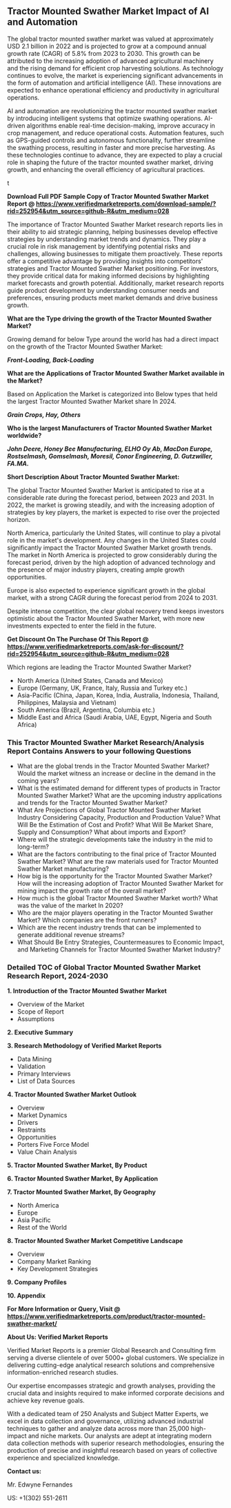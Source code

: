 <h2>Tractor Mounted Swather Market Impact of AI and Automation</h2><p>The global tractor mounted swather market was valued at approximately USD 2.1 billion in 2022 and is projected to grow at a compound annual growth rate (CAGR) of 5.8% from 2023 to 2030. This growth can be attributed to the increasing adoption of advanced agricultural machinery and the rising demand for efficient crop harvesting solutions. As technology continues to evolve, the market is experiencing significant advancements in the form of automation and artificial intelligence (AI). These innovations are expected to enhance operational efficiency and productivity in agricultural operations.</p><p>AI and automation are revolutionizing the tractor mounted swather market by introducing intelligent systems that optimize swathing operations. AI-driven algorithms enable real-time decision-making, improve accuracy in crop management, and reduce operational costs. Automation features, such as GPS-guided controls and autonomous functionality, further streamline the swathing process, resulting in faster and more precise harvesting. As these technologies continue to advance, they are expected to play a crucial role in shaping the future of the tractor mounted swather market, driving growth, and enhancing the overall efficiency of agricultural practices.</p>t</p><p id="" class=""><strong>Download Full PDF Sample Copy of Tractor Mounted Swather Market Report @ <a href="https://www.verifiedmarketreports.com/download-sample/?rid=252954&utm_source=github-R&utm_medium=028" target="_blank">https://www.verifiedmarketreports.com/download-sample/?rid=252954&utm_source=github-R&utm_medium=028</a></strong></p><p>The importance of&nbsp;Tractor Mounted Swather Market research reports lies in their ability to aid strategic planning, helping businesses develop effective strategies by understanding market trends and dynamics. They play a crucial role in risk management by identifying potential risks and challenges, allowing businesses to mitigate them proactively. These reports offer a competitive advantage by providing insights into competitors' strategies and Tractor Mounted Swather Market positioning. For investors, they provide critical data for making informed decisions by highlighting market forecasts and growth potential. Additionally, market research reports guide product development by understanding consumer needs and preferences, ensuring products meet market demands and drive business growth.</p><p><strong>What are the&nbsp;Type driving the growth of the Tractor Mounted Swather Market?</strong></p><p id="" class="">Growing demand for below Type around the world has had a direct impact on the growth of the Tractor Mounted Swather Market:</p><em><strong>Front-Loading, Back-Loading</strong></em></p><strong>What are the&nbsp;Applications&nbsp;of Tractor Mounted Swather Market available in the Market?</strong></p><p id="" class="">Based on Application the Market is categorized into Below types that held the largest Tractor Mounted Swather Market share In 2024.</p><em><strong>Grain Crops, Hay, Others</strong></em></p><strong>Who is the largest Manufacturers of Tractor Mounted Swather Market worldwide?</strong></p><p><em><strong>John Deere, Honey Bee Manufacturing, ELHO Oy Ab, MacDon Europe, Rostselmash, Gomselmash, Moresil, Conor Engineering, D. Gutzwiller, FA.MA.</strong></em></p><p id="" class=""><strong>Short Description About Tractor Mounted Swather Market:</strong></p><p>The global Tractor Mounted Swather Market is anticipated to rise at a considerable rate during the forecast period, between 2023 and 2031. In 2022, the market is growing steadily, and with the increasing adoption of strategies by key players, the market is expected to rise over the projected horizon.</p><p>North America, particularly the United States, will continue to play a pivotal role in the market's development. Any changes in the United States could significantly impact the Tractor Mounted Swather Market growth trends. The market in North America is projected to grow considerably during the forecast period, driven by the high adoption of advanced technology and the presence of major industry players, creating ample growth opportunities.</p><p>Europe is also expected to experience significant growth in the global market, with a strong CAGR during the forecast period from 2024 to 2031.</p><p>Despite intense competition, the clear global recovery trend keeps investors optimistic about the Tractor Mounted Swather Market, with more new investments expected to enter the field in the future.</p><p id="" class=""><strong>Get Discount On The Purchase Of This Report @ <a href="https://www.verifiedmarketreports.com/ask-for-discount/?rid=252954&utm_source=github-R&utm_medium=028" target="_blank">https://www.verifiedmarketreports.com/ask-for-discount/?rid=252954&utm_source=github-R&utm_medium=028</a></strong></p>Which regions are leading the Tractor Mounted Swather Market?</p><ul><li>North America (United States, Canada and Mexico)</li><li>Europe (Germany, UK, France, Italy, Russia and Turkey etc.)</li><li>Asia-Pacific (China, Japan, Korea, India, Australia, Indonesia, Thailand, Philippines, Malaysia and Vietnam)</li><li>South America (Brazil, Argentina, Columbia etc.)</li><li>Middle East and Africa (Saudi Arabia, UAE, Egypt, Nigeria and South Africa)</li></ul><h3 id="" class="">This Tractor Mounted Swather Market Research/Analysis Report Contains Answers to your following Questions</h3><ul><li>What are the global trends in the Tractor Mounted Swather Market? Would the market witness an increase or decline in the demand in the coming years?</li><li>What is the estimated demand for different types of products in Tractor Mounted Swather Market? What are the upcoming industry applications and trends for the Tractor Mounted Swather Market?</li><li>What Are Projections of Global Tractor Mounted Swather Market Industry Considering Capacity, Production and Production Value? What Will Be the Estimation of Cost and Profit? What Will Be Market Share, Supply and Consumption? What about imports and Export?</li><li>Where will the strategic developments take the industry in the mid to long-term?</li><li>What are the factors contributing to the final price of Tractor Mounted Swather Market? What are the raw materials used for Tractor Mounted Swather Market manufacturing?</li><li>How big is the opportunity for the Tractor Mounted Swather Market? How will the increasing adoption of Tractor Mounted Swather Market for mining impact the growth rate of the overall market?</li><li>How much is the global Tractor Mounted Swather Market worth? What was the value of the market In 2020?</li><li>Who are the major players operating in the Tractor Mounted Swather Market? Which companies are the front runners?</li><li>Which are the recent industry trends that can be implemented to generate additional revenue streams?</li><li>What Should Be Entry Strategies, Countermeasures to Economic Impact, and Marketing Channels for Tractor Mounted Swather Market Industry?</li></ul><h3 id="" class="">Detailed TOC of Global Tractor Mounted Swather Market Research Report, 2024-2030</h3><p id="" class=""><strong>1. Introduction of the Tractor Mounted Swather Market</strong></p><ul><li>Overview of the Market</li><li>Scope of Report</li><li>Assumptions</li></ul><p id="" class=""><strong>2. Executive Summary</strong></p><p id="" class=""><strong>3. Research Methodology of Verified Market Reports</strong></p><ul><li>Data Mining</li><li>Validation</li><li>Primary Interviews</li><li>List of Data Sources</li></ul><p id="" class=""><strong>4. Tractor Mounted Swather Market Outlook</strong></p><ul><li>Overview</li><li>Market Dynamics</li><li>Drivers</li><li>Restraints</li><li>Opportunities</li><li>Porters Five Force Model</li><li>Value Chain Analysis</li></ul><p id="" class=""><strong>5. Tractor Mounted Swather Market, By Product</strong></p><p id="" class=""><strong>6. Tractor Mounted Swather Market, By Application</strong></p><p id="" class=""><strong>7. Tractor Mounted Swather Market, By Geography</strong></p><ul><li>North America</li><li>Europe</li><li>Asia Pacific</li><li>Rest of the World</li></ul><p id="" class=""><strong>8. Tractor Mounted Swather Market Competitive Landscape</strong></p><ul><li>Overview</li><li>Company Market Ranking</li><li>Key Development Strategies</li></ul><p id="" class=""><strong>9. Company Profiles</strong></p><p id="" class=""><strong>10. Appendix</strong></p><p id="" class=""><strong>For More Information or Query, Visit @ <a href="https://www.verifiedmarketreports.com/product/tractor-mounted-swather-market/" target="_blank">https://www.verifiedmarketreports.com/product/tractor-mounted-swather-market/</a></strong></p><p id="" class=""><strong>About Us: Verified Market Reports</strong></p><p id="" class="">Verified Market Reports is a premier Global Research and Consulting firm serving a diverse clientele of over 5000+ global customers. We specialize in delivering cutting-edge analytical research solutions and comprehensive information-enriched research studies.</p><p id="" class="">Our expertise encompasses strategic and growth analyses, providing the crucial data and insights required to make informed corporate decisions and achieve key revenue goals.</p><p id="" class="">With a dedicated team of 250 Analysts and Subject Matter Experts, we excel in data collection and governance, utilizing advanced industrial techniques to gather and analyze data across more than 25,000 high-impact and niche markets. Our analysts are adept at integrating modern data collection methods with superior research methodologies, ensuring the production of precise and insightful research based on years of collective experience and specialized knowledge.</p><p id="" class=""><strong>Contact us:</strong></p><p id="" class="">Mr. Edwyne Fernandes</p><p id="" class="">US: +1(302) 551-2611</p>